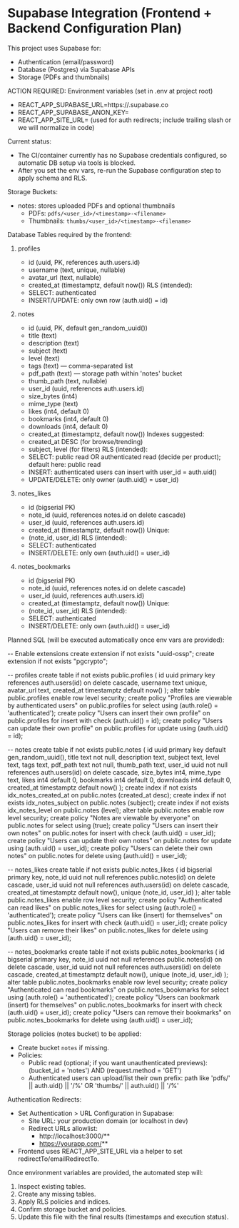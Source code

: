 # Supabase Integration (Frontend + Backend Configuration Plan)

This project uses Supabase for:
- Authentication (email/password)
- Database (Postgres) via Supabase APIs
- Storage (PDFs and thumbnails)

ACTION REQUIRED: Environment variables (set in .env at project root)
- REACT_APP_SUPABASE_URL=https://<project-ref>.supabase.co
- REACT_APP_SUPABASE_ANON_KEY=<anon-key>
- REACT_APP_SITE_URL=<your-site-url> (used for auth redirects; include trailing slash or we will normalize in code)

Current status:
- The CI/container currently has no Supabase credentials configured, so automatic DB setup via tools is blocked.
- After you set the env vars, re-run the Supabase configuration step to apply schema and RLS.

Storage Buckets:
- notes: stores uploaded PDFs and optional thumbnails
  - PDFs: `pdfs/<user_id>/<timestamp>-<filename>`
  - Thumbnails: `thumbs/<user_id>/<timestamp>-<filename>`

Database Tables required by the frontend:
1) profiles
   - id (uuid, PK, references auth.users.id)
   - username (text, unique, nullable)
   - avatar_url (text, nullable)
   - created_at (timestamptz, default now())
   RLS (intended):
   - SELECT: authenticated
   - INSERT/UPDATE: only own row (auth.uid() = id)

2) notes
   - id (uuid, PK, default gen_random_uuid())
   - title (text)
   - description (text)
   - subject (text)
   - level (text)
   - tags (text) — comma-separated list
   - pdf_path (text) — storage path within 'notes' bucket
   - thumb_path (text, nullable)
   - user_id (uuid, references auth.users.id)
   - size_bytes (int4)
   - mime_type (text)
   - likes (int4, default 0)
   - bookmarks (int4, default 0)
   - downloads (int4, default 0)
   - created_at (timestamptz, default now())
   Indexes suggested:
   - created_at DESC (for browse/trending)
   - subject, level (for filters)
   RLS (intended):
   - SELECT: public read OR authenticated read (decide per product); default here: public read
   - INSERT: authenticated users can insert with user_id = auth.uid()
   - UPDATE/DELETE: only owner (auth.uid() = user_id)

3) notes_likes
   - id (bigserial PK)
   - note_id (uuid, references notes.id on delete cascade)
   - user_id (uuid, references auth.users.id)
   - created_at (timestamptz, default now())
   Unique:
   - (note_id, user_id)
   RLS (intended):
   - SELECT: authenticated
   - INSERT/DELETE: only own (auth.uid() = user_id)

4) notes_bookmarks
   - id (bigserial PK)
   - note_id (uuid, references notes.id on delete cascade)
   - user_id (uuid, references auth.users.id)
   - created_at (timestamptz, default now())
   Unique:
   - (note_id, user_id)
   RLS (intended):
   - SELECT: authenticated
   - INSERT/DELETE: only own (auth.uid() = user_id)

Planned SQL (will be executed automatically once env vars are provided):

-- Enable extensions
create extension if not exists "uuid-ossp";
create extension if not exists "pgcrypto";

-- profiles
create table if not exists public.profiles (
  id uuid primary key references auth.users(id) on delete cascade,
  username text unique,
  avatar_url text,
  created_at timestamptz default now()
);
alter table public.profiles enable row level security;
create policy "Profiles are viewable by authenticated users" on public.profiles
  for select using (auth.role() = 'authenticated');
create policy "Users can insert their own profile" on public.profiles
  for insert with check (auth.uid() = id);
create policy "Users can update their own profile" on public.profiles
  for update using (auth.uid() = id);

-- notes
create table if not exists public.notes (
  id uuid primary key default gen_random_uuid(),
  title text not null,
  description text,
  subject text,
  level text,
  tags text,
  pdf_path text not null,
  thumb_path text,
  user_id uuid not null references auth.users(id) on delete cascade,
  size_bytes int4,
  mime_type text,
  likes int4 default 0,
  bookmarks int4 default 0,
  downloads int4 default 0,
  created_at timestamptz default now()
);
create index if not exists idx_notes_created_at on public.notes (created_at desc);
create index if not exists idx_notes_subject on public.notes (subject);
create index if not exists idx_notes_level on public.notes (level);
alter table public.notes enable row level security;
create policy "Notes are viewable by everyone" on public.notes for select using (true);
create policy "Users can insert their own notes" on public.notes
  for insert with check (auth.uid() = user_id);
create policy "Users can update their own notes" on public.notes
  for update using (auth.uid() = user_id);
create policy "Users can delete their own notes" on public.notes
  for delete using (auth.uid() = user_id);

-- notes_likes
create table if not exists public.notes_likes (
  id bigserial primary key,
  note_id uuid not null references public.notes(id) on delete cascade,
  user_id uuid not null references auth.users(id) on delete cascade,
  created_at timestamptz default now(),
  unique (note_id, user_id)
);
alter table public.notes_likes enable row level security;
create policy "Authenticated can read likes" on public.notes_likes for select using (auth.role() = 'authenticated');
create policy "Users can like (insert) for themselves" on public.notes_likes
  for insert with check (auth.uid() = user_id);
create policy "Users can remove their likes" on public.notes_likes
  for delete using (auth.uid() = user_id);

-- notes_bookmarks
create table if not exists public.notes_bookmarks (
  id bigserial primary key,
  note_id uuid not null references public.notes(id) on delete cascade,
  user_id uuid not null references auth.users(id) on delete cascade,
  created_at timestamptz default now(),
  unique (note_id, user_id)
);
alter table public.notes_bookmarks enable row level security;
create policy "Authenticated can read bookmarks" on public.notes_bookmarks for select using (auth.role() = 'authenticated');
create policy "Users can bookmark (insert) for themselves" on public.notes_bookmarks
  for insert with check (auth.uid() = user_id);
create policy "Users can remove their bookmarks" on public.notes_bookmarks
  for delete using (auth.uid() = user_id);

Storage policies (notes bucket) to be applied:
- Create bucket `notes` if missing.
- Policies:
  - Public read (optional; if you want unauthenticated previews):
    (bucket_id = 'notes') AND (request.method = 'GET')
  - Authenticated users can upload/list their own prefix:
    path like 'pdfs/' || auth.uid() || '/%' OR 'thumbs/' || auth.uid() || '/%'

Authentication Redirects:
- Set Authentication > URL Configuration in Supabase:
  - Site URL: your production domain (or localhost in dev)
  - Redirect URLs allowlist:
    * http://localhost:3000/**
    * https://yourapp.com/**
- Frontend uses REACT_APP_SITE_URL via a helper to set redirectTo/emailRedirectTo.

Once environment variables are provided, the automated step will:
1) Inspect existing tables.
2) Create any missing tables.
3) Apply RLS policies and indices.
4) Confirm storage bucket and policies.
5) Update this file with the final results (timestamps and execution status).
